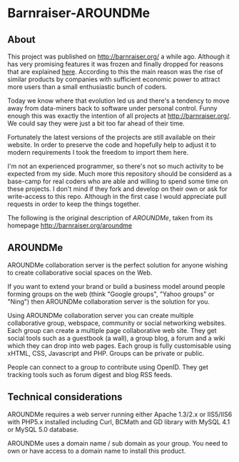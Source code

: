 # Barnraiser-AROUNDMe

## About
This project was published on http://barnraiser.org/ a while ago. Although it has very promising features it was frozen and finally dropped for reasons that are explained [here](http://barnraiser.org/signing_off). According to this the main reason was the rise of similar products by companies with sufficient economic power to attract more users than a small enthusiastic bunch of coders.

Today we know where that evolution led us and there's a tendency to move away from data-miners back to software under personal control. Funny enough this was exactly the intention of all projects at http://barnraiser.org/. We could say they were just a bit too far ahead of their time.

Fortunately the latest versions of the projects are still available on their website. In order to preserve the code and hopefully help to adjust it to modern requirements I took the freedom to import them here. 

I'm not an experienced programmer, so there's not so much activity to be expected from my side. Much more this repository should be considerd as a base-camp for real coders who are able and willing to spend some time on these projects. I don't mind if they fork and develop on their own or ask for write-access to this repo. Although in the first case I would appreciate pull requests in order to keep the things together.

The following is the original description of *AROUNDMe*, taken from its homepage http://barnraiser.org/aroundme

## AROUNDMe
AROUNDMe collaboration server is the perfect solution for anyone wishing to create collaborative social spaces on the Web.

If you want to extend your brand or build a business model around people forming groups on the web (think "Google groups", "Yahoo groups" or "Ning") then
AROUNDMe collaboration server is the solution for you.

Using AROUNDMe collaboration server you can create multiple collaborative group, webspace, community or social networking websites. Each group can create
a multiple page collaborative web site. They get social tools such as a guestbook (a wall), a group blog, a forum and a wiki which they can drop into web
pages. Each group is fully customisable using xHTML, CSS, Javascript and PHP. Groups can be private or public.

People can connect to a group to contribute using OpenID. They get tracking tools such as forum digest and blog RSS feeds.

## Technical considerations
AROUNDMe requires a web server running either Apache 1.3/2.x or IIS5/IIS6 with PHP5.x installed including Curl, BCMath and GD library with MySQL 4.1 or
MySQL 5.0 database.

AROUNDMe uses a domain name / sub domain as your group. You need to own or have access to a domain name to install this product.

